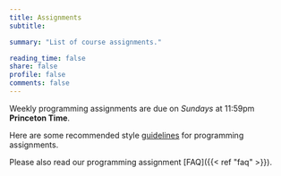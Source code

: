 ```yaml
---
title: Assignments
subtitle: 

summary: "List of course assignments."

reading_time: false
share: false
profile: false
comments: false
---
```



Weekly programming assignments are due on *Sundays* at 11:59pm **Princeton Time**.

Here are some recommended style [guidelines](https://introcs.cs.princeton.edu/java/11style) for programming assignments. 

Please also  read our programming assignment [FAQ]({{< ref "faq" >}}).

